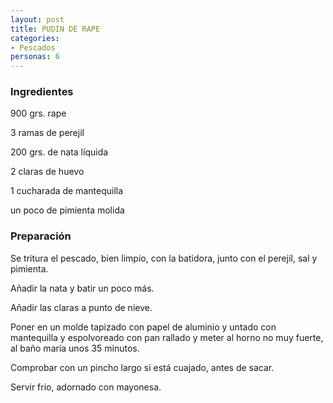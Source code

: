 ```yaml
---
layout: post
title: PUDIN DE RAPE
categories:
- Pescados
personas: 6 
---
```

<h3>Ingredientes</h3>
900 grs. rape

3 ramas de perejil

200 grs. de nata líquida

2 claras de huevo

1 cucharada de mantequilla

un poco de pimienta molida

<h3>Preparación</h3>
Se tritura el pescado, bien limpio, con la batidora, junto con el perejil, sal y pimienta.

Añadir la nata y batir un poco más.

Añadir las claras a punto de nieve.

Poner en un molde tapizado con papel de aluminio y untado con mantequilla y espolvoreado con pan rallado y meter al horno no muy fuerte, al baño maría unos 35 minutos.

Comprobar con un pincho largo si está cuajado, antes de sacar.

Servir frío, adornado con mayonesa.